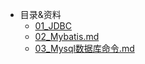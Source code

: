 * 目录&资料
    * [01_JDBC](md/JDBC.md)
    * [02_Mybatis.md](md/Mybatis.md)
    * [03_Mysql数据库命令.md](md/Mysql数据库命令.md)

